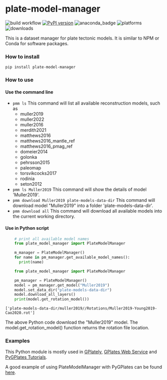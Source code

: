 # plate-model-manager

![build workflow](https://github.com/michaelchin/plate-model-manager/actions/workflows/build.yml/badge.svg)
[![PyPI version](https://badge.fury.io/py/plate-model-manager.svg)](https://badge.fury.io/py/plate-model-manager)
![anaconda_badge](https://anaconda.org/conda-forge/plate-model-manager/badges/version.svg)
![platforms](https://anaconda.org/conda-forge/plate-model-manager/badges/platforms.svg)
![downloads](https://anaconda.org/conda-forge/plate-model-manager/badges/downloads.svg)

This is a dataset manager for plate tectonic models. It is similar to NPM or Conda for software packages.

### How to install

`pip install plate-model-manager`

### How to use

#### Use the command line

- `pmm ls`
  This command will list all available reconstruction models, such as
  - muller2019
  - muller2022
  - muller2016
  - merdith2021
  - matthews2016
  - matthews2016_mantle_ref
  - matthews2016_pmag_ref
  - domeier2014
  - golonka
  - pehrsson2015
  - paleomap
  - torsvikcocks2017
  - rodinia
  - seton2012
- `pmm ls Muller2019`
  This command will show the details of model 'Muller2019'.
- `pmm download Muller2019 plate-models-data-dir`
  This command will download model "Muller2019" into a folder 'plate-models-data-dir'.
- `pmm download all`
  This command will download all available models into the current working directory.

#### Use in Python script

```python
    # print all available model names
    from plate_model_manager import PlateModelManager

    m_manager = PlateModelManager()
    for name in pm_manager.get_available_model_names():
      print(name)
```

```python
    from plate_model_manager import PlateModelManager

    pm_manager = PlateModelManager()
    model = pm_manager.get_model("Muller2019")
    model.set_data_dir("plate-models-data-dir")
    model.download_all_layers()
    print(model.get_rotation_model())
```

    ['plate-models-data-dir/muller2019//Rotations/Muller2019-Young2019-Cao2020.rot']

The above Python code download the "Muller2019" model. The model.get_rotation_model() function returns the rotation file location.

### Examples

This Python module is mostly used in [GPlately](https://github.com/GPlates/gplately), [GPlates Web Service](https://github.com/GPlates/gplates-web-service) and [PyGPlates Tutorials](https://github.com/GPlates/pygplates-tutorials).

A good example of using PlateModelManager with PyGPlates can be found [here](https://github.com/GPlates/pygplates-tutorials/blob/master/notebooks/working-with-plate-model-manager.ipynb).
